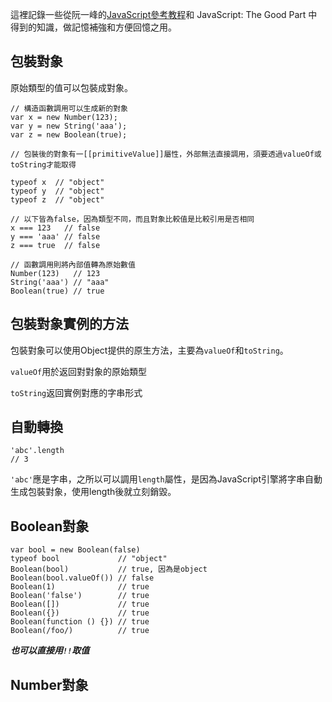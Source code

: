 這裡記錄一些從阮一峰的[JavaScript參考教程](http://javascript.ruanyifeng.com/)和 JavaScript: The Good Part 中得到的知識，做記憶補強和方便回憶之用。

## 包裝對象

原始類型的值可以包裝成對象。

```
// 構造函數調用可以生成新的對象
var x = new Number(123);
var y = new String('aaa');
var z = new Boolean(true);

// 包裝後的對象有一[[primitiveValue]]屬性，外部無法直接調用，須要透過valueOf或toString才能取得

typeof x  // "object"
typeof y  // "object"
typeof z  // "object"

// 以下皆為false，因為類型不同，而且對象比較值是比較引用是否相同
x === 123   // false
y === 'aaa' // false
z === true  // false

// 函數調用則將內部值轉為原始數值
Number(123)   // 123
String('aaa') // "aaa"
Boolean(true) // true
```

## 包裝對象實例的方法

包裝對象可以使用Object提供的原生方法，主要為`valueOf`和`toString`。

`valueOf`用於返回對對象的原始類型

`toString`返回實例對應的字串形式

## 自動轉換

```
'abc'.length
// 3
```

`'abc'`應是字串，之所以可以調用`length`屬性，是因為JavaScript引擎將字串自動生成包裝對象，使用length後就立刻銷毀。


## Boolean對象

```
var bool = new Boolean(false)
typeof bool             // "object"
Boolean(bool)           // true, 因為是object
Boolean(bool.valueOf()) // false
Boolean(1)              // true
Boolean('false')        // true 
Boolean([])             // true 
Boolean({})             // true 
Boolean(function () {}) // true 
Boolean(/foo/)          // true
```

***也可以直接用`!!`取值***

## Number對象




